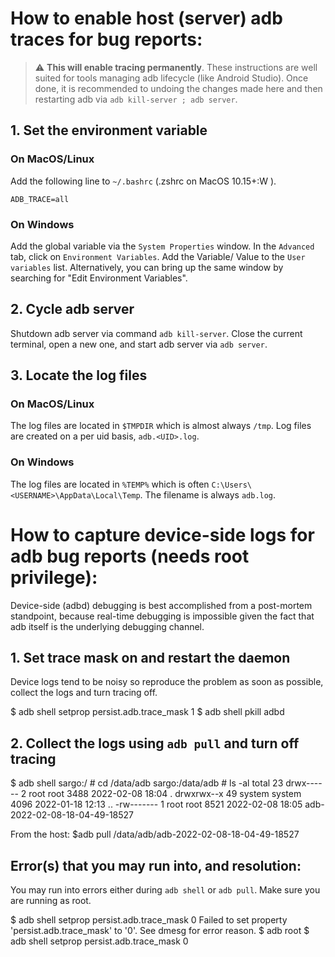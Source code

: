 # How to enable host (server) adb traces for bug reports:

> :warning: **This will enable tracing permanently**. These instructions are
 well suited for tools managing adb lifecycle (like Android Studio).
Once done, it is recommended to undoing the changes made here and then
restarting adb via `adb kill-server ; adb server`.

## 1. Set the environment variable

### On MacOS/Linux

Add the following line to `~/.bashrc` (.zshrc on MacOS 10.15+:W
).

```
ADB_TRACE=all
```

### On Windows

Add the global variable via the `System Properties` window.
In the `Advanced` tab, click on `Environment Variables`. Add the Variable/
Value to the `User variables` list. Alternatively, you can bring up the same
window by searching for "Edit Environment Variables".

## 2. Cycle adb server

Shutdown adb server via command `adb kill-server`. Close the current terminal,
open a new one, and start adb server via `adb server`.

## 3. Locate the log files

### On MacOS/Linux

The log files are located in `$TMPDIR` which is almost always `/tmp`. Log files
are created on a per uid basis, `adb.<UID>.log`.

### On Windows

The log files are located in `%TEMP%` which is often `C:\Users\<USERNAME>\AppData\Local\Temp`.
The filename is always `adb.log`.

# How to capture device-side logs for adb bug reports (needs root privilege):

Device-side (adbd) debugging is best accomplished from a post-mortem standpoint, because real-time
debugging is impossible given the fact that adb itself is the underlying
debugging channel.

## 1. Set trace mask on and restart the daemon
Device logs tend to be noisy so reproduce the problem
as soon as possible, collect the logs and turn tracing off.

$ adb shell setprop persist.adb.trace_mask 1
$ adb shell pkill adbd

## 2. Collect the logs using `adb pull` and turn off tracing
$ adb shell
sargo:/ # cd /data/adb
sargo:/data/adb # ls -al
total 23
drwx------  2 root   root   3488 2022-02-08 18:04 .
drwxrwx--x 49 system system 4096 2022-01-18 12:13 ..
-rw-------  1 root   root   8521 2022-02-08 18:05 adb-2022-02-08-18-04-49-18527

From the host:
$adb pull /data/adb/adb-2022-02-08-18-04-49-18527

## Error(s) that you may run into, and resolution:
You may run into errors either during `adb shell` or `adb pull`.
Make sure you are running as root.

$ adb shell setprop persist.adb.trace_mask 0
Failed to set property 'persist.adb.trace_mask' to '0'.
See dmesg for error reason.
$ adb root
$ adb shell setprop persist.adb.trace_mask 0

